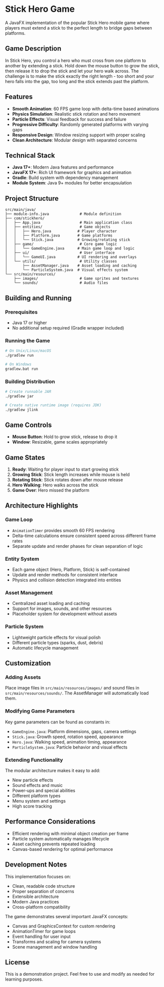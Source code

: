 # Stick Hero Game

A JavaFX implementation of the popular Stick Hero mobile game where players must extend a stick to the perfect length to bridge gaps between platforms.

## Game Description

In Stick Hero, you control a hero who must cross from one platform to another by extending a stick. Hold down the mouse button to grow the stick, then release it to drop the stick and let your hero walk across. The challenge is to make the stick exactly the right length - too short and your hero falls into the gap, too long and the stick extends past the platform.

## Features

- **Smooth Animation**: 60 FPS game loop with delta-time based animations
- **Physics Simulation**: Realistic stick rotation and hero movement
- **Particle Effects**: Visual feedback for success and failure
- **Progressive Difficulty**: Randomly generated platforms with varying gaps
- **Responsive Design**: Window resizing support with proper scaling
- **Clean Architecture**: Modular design with separated concerns

## Technical Stack

- **Java 17+**: Modern Java features and performance
- **JavaFX 17+**: Rich UI framework for graphics and animation
- **Gradle**: Build system with dependency management
- **Module System**: Java 9+ modules for better encapsulation

## Project Structure

```
src/main/java/
├── module-info.java              # Module definition
├── com/stickhero/
│   ├── App.java                  # Main application class
│   ├── entities/                 # Game objects
│   │   ├── Hero.java            # Player character
│   │   ├── Platform.java        # Game platforms
│   │   └── Stick.java           # Growing/rotating stick
│   ├── game/                     # Core game logic
│   │   └── GameEngine.java      # Main game loop and logic
│   ├── ui/                       # User interface
│   │   └── GameUI.java          # UI rendering and overlays
│   └── utils/                    # Utility classes
│       ├── AssetManager.java    # Asset loading and caching
│       └── ParticleSystem.java  # Visual effects system
└── src/main/resources/
    ├── images/                   # Game sprites and textures
    └── sounds/                   # Audio files
```

## Building and Running

### Prerequisites

- Java 17 or higher
- No additional setup required (Gradle wrapper included)

### Running the Game

```bash
# On Unix/Linux/macOS
./gradlew run

# On Windows
gradlew.bat run
```

### Building Distribution

```bash
# Create runnable JAR
./gradlew jar

# Create native runtime image (requires JDK)
./gradlew jlink
```

## Game Controls

- **Mouse Button**: Hold to grow stick, release to drop it
- **Window**: Resizable, game scales appropriately

## Game States

1. **Ready**: Waiting for player input to start growing stick
2. **Growing Stick**: Stick length increases while mouse is held
3. **Rotating Stick**: Stick rotates down after mouse release
4. **Hero Walking**: Hero walks across the stick
5. **Game Over**: Hero missed the platform

## Architecture Highlights

### Game Loop
- `AnimationTimer` provides smooth 60 FPS rendering
- Delta-time calculations ensure consistent speed across different frame rates
- Separate update and render phases for clean separation of logic

### Entity System
- Each game object (Hero, Platform, Stick) is self-contained
- Update and render methods for consistent interface
- Physics and collision detection integrated into entities

### Asset Management
- Centralized asset loading and caching
- Support for images, sounds, and other resources
- Placeholder system for development without assets

### Particle System
- Lightweight particle effects for visual polish
- Different particle types (sparks, dust, debris)
- Automatic lifecycle management

## Customization

### Adding Assets
Place image files in `src/main/resources/images/` and sound files in `src/main/resources/sounds/`. The AssetManager will automatically load them.

### Modifying Game Parameters
Key game parameters can be found as constants in:
- `GameEngine.java`: Platform dimensions, gaps, camera settings
- `Stick.java`: Growth speed, rotation speed, appearance
- `Hero.java`: Walking speed, animation timing, appearance
- `ParticleSystem.java`: Particle behavior and visual effects

### Extending Functionality
The modular architecture makes it easy to add:
- New particle effects
- Sound effects and music
- Power-ups and special abilities
- Different platform types
- Menu system and settings
- High score tracking

## Performance Considerations

- Efficient rendering with minimal object creation per frame
- Particle system automatically manages lifecycle
- Asset caching prevents repeated loading
- Canvas-based rendering for optimal performance

## Development Notes

This implementation focuses on:
- Clean, readable code structure
- Proper separation of concerns
- Extensible architecture
- Modern Java practices
- Cross-platform compatibility

The game demonstrates several important JavaFX concepts:
- Canvas and GraphicsContext for custom rendering
- AnimationTimer for game loops
- Event handling for user input
- Transforms and scaling for camera systems
- Scene management and window handling

## License

This is a demonstration project. Feel free to use and modify as needed for learning purposes.
